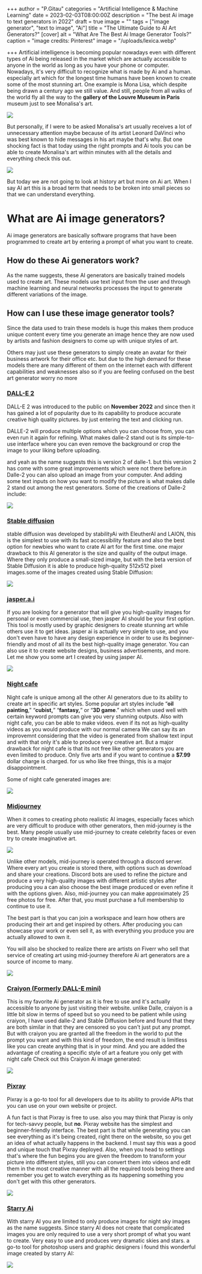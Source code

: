 +++
author = "P.Gitau"
categories = "Artificial Intelligence & Machine Learning"
date = 2023-02-03T08:00:00Z
description = "The best Ai image to text generators in 2022"
draft = true
image = ""
tags = ["image generator", "text to image", "Ai"]
title = "The Ultimate Guide to AI Art Generators?"
[cover]
alt = "What Are The Best Ai Image Generator Tools?"
caption = "image credits: Pinterest"
image = "/uploads/lexica.webp"

+++
Artificial intelligence is becoming popular nowadays even with different types of Ai being released in the market which are actually accessible to anyone in the world as long as you have your phone or computer. Nowadays, it's very difficult to recognize what is made by Ai and a human. especially art which for the longest time humans have been known to create some of the most stunning art. One example is Mona Lisa, which despite being drawn a century ago we still value. And still, people from all walks of the world fly all the way to the **gallery of the Louvre Museum in Paris** museum just to see Monalisa's art. 

![](/uploads/merlin_137029152_aa4f1816-a22b-477d-8ee4-ebeb6c390ce4-superjumbo.webp)

But personally, if I were to be asked Monalisa's art usually receives a lot of unnecessary attention maybe because of its artist Leonard DaVinci who was best known to hide messages in his art maybe that's why. But one shocking fact is that today using the right prompts and Ai tools you can be able to create Monalisa's art within minutes with all the details and everything check this out.

![](/uploads/2a7e9f9d00000578-3159292-the_new_living_mona_lisa_uses_artificial_intelligence_to_make_a_-a-77_1436792724386.jpg)

But today we are not going to look at history art but more on Ai art. When I say AI art this is a broad term that needs to be broken into small pieces so that we can understand everything.

# What are Ai image generators?

Ai image generators are basically software programs that have been programmed to create art by entering a prompt of what you want to create.

## How do these Ai generators work?

As the name suggests, these AI generators are basically trained models used to create art. These models use text input from the user and through machine learning and neural networks processes the input to generate different variations of the image.

## How can I use these image generator tools?

Since the data used to train these models is huge this makes them produce unique content every time you generate an image hence they are now used by artists and fashion designers to come up with unique styles of art.

Others may just use these generators to simply create an avatar for their business artwork for their office etc. but due to the high demand for these models there are many different of them on the internet each with different capabilities and weaknesses also so if you are feeling confused on the best art generator worry no more

### [DALL-E 2](https://openai.com/dall-e-2/)

DALL-E 2 was introduced to the public on **November 2022** and since then it has gained a lot of popularity due to its capability to produce accurate creative high quality pictures. by just entering the text and clicking run.

DALLE-2 will produce multiple options which you can choose from, you can even run it again for refining. What makes dalle-2 stand out is its simple-to-use interface where you can even remove the background or crop the image to your liking before uploading.

and yeah as the name suggests this is version 2 of dalle-1. but this version 2 has come with some great improvements which were not there before.in Dalle-2 you can also upload an image from your computer. And adding some text inputs on how you want to modify the picture is what makes dalle 2 stand out among the rest generators. Some of the creations of Dalle-2 include:

![](/uploads/screenshot-2022-04-06-at-9-55-11-pm.webp)

### [Stable diffusion](https://stable-diffusion-art.com/)

stable diffusion was developed by stabilityAi with EleutherAI and LAION, this is the simplest to use with its fast accessibility feature and also the best option for newbies who want to crate AI art for the first time. one major drawback to this AI generator is the size and quality of the output image. Where they only produce a small-sized image, but with the beta version of Stable Diffusion it is able to produce high-quality 512x512 pixel images.some of the images created using Stable Diffusion:

![](/uploads/stable-diffusion-press-1024x592.jpeg)

### [jasper.a.i](https://www.googleadservices.com/pagead/aclk?sa=L&ai=DChcSEwis14e0lYH9AhUKkGgJHfMiABEYABAAGgJ3Zg&ohost=www.google.com&cid=CAESbOD2ZeyvyuoIL7GxboPrPea5-sQ2S0Xq5-E1Wo1gJdomky9EJ3fYN5rxEHTairasgR9ul0IYUwlcEZVkp4X9q3qf9YVTdHn4e_aYAlMR2Pr9e0izEHYnRGAubnu45kC6-LSjC9bcLDLJqV2qOw&sig=AOD64_0lezyC6uk27pr_oOEz1FYbiJxwaQ&q&adurl&ved=2ahUKEwjM7oC0lYH9AhUCXqQEHbayAs8Q0Qx6BAgJEAE)

If you are looking for a generator that will give you high-quality images for personal or even commercial use, then jasper AI should be your first option. This tool is mostly used by graphic designers to create stunning art while others use it to get ideas. jasper ai is actually very simple to use, and you don't even have to have any design experience in order to use its beginner-friendly and most of all its the best high-quality image generator. You can also use it to create website designs, business advertisements, and more. Let me show you some art I created by using jasper AI.

![](/uploads/jasper-art-hero.jpg)

### [Night cafe](https://nightcafe.studio/)

Night cafe is unique among all the other AI generators due to its ability to create art in specific art styles. Some popular art styles include “**oil painting**,” “**cubist,**” “**fantasy,**” or “**3D game**.” which when used well with certain keyword prompts can give you very stunning outputs. Also with night cafe, you can be able to make videos. even if its not as high-quality videos as you would produce with our normal camera We can say its an improvemnt considering that the video is generated from shallow text input and with that only it's able to produce very creative art. But a major drawback for night cafe is that its not free like other generators you are even limited to produce. Only five arts and if you want to continue a **$7.99** dollar charge is charged. for us who like free things, this is a major disappointment.

Some of night cafe generated images are:

![](/uploads/ujjuppj6u04blprjpfqd_2x.webp)

### [Midjourney ](https://midjourney.com/)

When it comes to creating photo realistic AI images, especially faces which are very difficult to produce with other generators, then mid-journey is the best. Many people usually use mid-journey to create celebrity faces or even try to create imaginative art.

![](/uploads/tcmcj1qcbfxl1g2i7apa_2x.webp)

Unlike other models, mid-journey is operated through a discord server. Where every art you create is stored there, with options such as download and share your creations. Discord bots are used to refine the picture and produce a very high-quality images with different artistic styles after producing you a can also choose the best image produced or even refine it with the options given. Also, mid-journey you can make approximately 25 free photos for free. After that, you must purchase a full membership to continue to use it.

The best part is that you can join a workspace and learn how others are producing their art and get inspired by others. After producing you can showcase your work or even sell it, as with everything you produce you are actually allowed to own it. 

You will also be shocked to realize there are artists on Fiverr who sell that service of creating art using mid-journey therefore Ai art generators are a source of income to many.

![](/uploads/xbyqfwnj1kb4v7akqryn.webp)

### [Craiyon (Formerly DALL-E mini)](https://www.craiyon.com/)

This is my favorite Ai generator as it is free to use and it's actually accessible to anyone by just visiting their website. unlike Dalle, craiyon is a little bit slow in terms of speed but so you need to be patient while using craiyon, I have used dalle-2 and Stable Diffusion before and found that they are both similar in that they are censored so you can't just put any prompt. But with craiyon you are granted all the freedom in the world to put the prompt you want and with this kind of freedom, the end result is limitless like you can create anything that is in your mind. And you are added the advantage of creating a specific style of art a feature you only get with night cafe Check out this Craiyon Ai image generated:

![](/uploads/38gwiyqqu7g91.webp)

### [Pixray](https://pixray.gob.io/)

Pixray is a go-to tool for all developers due to its ability to provide APIs that you can use on your own website or project.

A fun fact is that Pixray is free to use. also you may think that Pixray is only for tech-savvy people, but **no**. Pixray website has the simplest and beginner-friendly interface. The best part is that while generating you can see everything as it's being created, right there on the website, so you get an idea of what actually happens in the backend. I must say this was a good and unique touch that Pixray deployed. Also, when you head to settings that's where the fun begins you are given the freedom to transform your picture into different styles, still you can convert them into videos and edit them in the most creative manner with all the required tools being there and remember you get to watch everything as its happening something you don't get with this other generators. 

![](/uploads/icqtchy5p7z71.webp)

### [Starry Ai](https://www.starryai.com/)

With starry AI you are limited to only produce images for night sky images as the name suggests. Since starry AI does not create that complicated images you are only required to use a very short prompt of what you want to create. Very easy to use and produces very dramatic skies and stars. a go-to tool for photoshop users and graphic designers i found this wonderful image created by starry AI:

![](/uploads/shutterstock_1936603141.jpg)